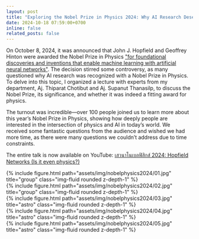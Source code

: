 ```yaml
---
layout: post
title: "Exploring the Nobel Prize in Physics 2024: Why AI Research Deserved the Award?"
date: 2024-10-18 07:59:00+0700
inline: false
related_posts: false
---
```


On October 8, 2024, it was announced that John J. Hopfield and Geoffrey Hinton were awarded the Nobel Prize in Physics ["for foundational discoveries and inventions that enable machine learning with artificial neural networks"](https://www.nobelprize.org/prizes/physics/2024/summary/). The decision stirred some controversy, as many questioned why AI research was recognized with a Nobel Prize in Physics. To delve into this topic, I organized a lecture with experts from my department, Aj. Thiparat Chotibut and Aj. Supanut Thanasilp, to discuss the Nobel Prize, its significance, and whether it was indeed a fitting award for physics.

The turnout was incredible—over 100 people joined us to learn more about this year’s Nobel Prize in Physics, showing how deeply people are interested in the intersection of physics and AI in today’s world. We received some fantastic questions from the audience and wished we had more time, as there were many questions we couldn’t address due to time constraints.

The entire talk is now available on YouTube: [เสวนาโนเบลฟิสิกส์ 2024: Hopfield Networks (Is it even physics?)](https://www.youtube.com/watch?v=ENfnYQ6EDQ0)

<div class="row">
    <div class="col-sm mt-3 mt-md-0">
        {% include figure.html path="assets/img/nobelphysics2024/01.jpg" title="group" class="img-fluid rounded z-depth-1" %}
    </div>
</div>

<div class="row">
    <div class="col-sm mt-3 mt-md-0">
        {% include figure.html path="assets/img/nobelphysics2024/02.jpg" title="group" class="img-fluid rounded z-depth-1" %}
    </div>
</div>

<div class="row">
    <div class="col-sm mt-3 mt-md-0">
        {% include figure.html path="assets/img/nobelphysics2024/03.jpg" title="astro" class="img-fluid rounded z-depth-1" %}
    </div>
</div>

<div class="row">
    <div class="col-sm mt-3 mt-md-0">
        {% include figure.html path="assets/img/nobelphysics2024/04.jpg" title="astro" class="img-fluid rounded z-depth-1" %}
    </div>
</div>

<div class="row">
    <div class="col-sm mt-3 mt-md-0">
        {% include figure.html path="assets/img/nobelphysics2024/05.jpg" title="astro" class="img-fluid rounded z-depth-1" %}
    </div>
</div>